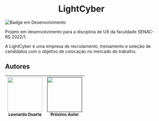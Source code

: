 <h1 align="center"> LightCyber </h1>

![Badge em Desenvolvimento](http://img.shields.io/static/v1?label=STATUS&message=EM%20DESENVOLVIMENTO&color=GREEN&style=for-the-badge)

Projeto em desenvolvimento para a disciplina de UX da faculdade SENAC-RS 2022/1.

A LightCyber é uma empresa de recrutamento, treinamento e seleção de candidatos com o objetivo de colocação no mercado de trabalho.



## Autores

| [<img src="https://avatars.githubusercontent.com/u/95362445?v=4" width=115><br><sub>Leonardo Duarte</sub>](https://github.com/leo-md) |  [<img src="#" width=115><br><sub>Próximo Autor</sub>]() |
| :---: | :---: |
